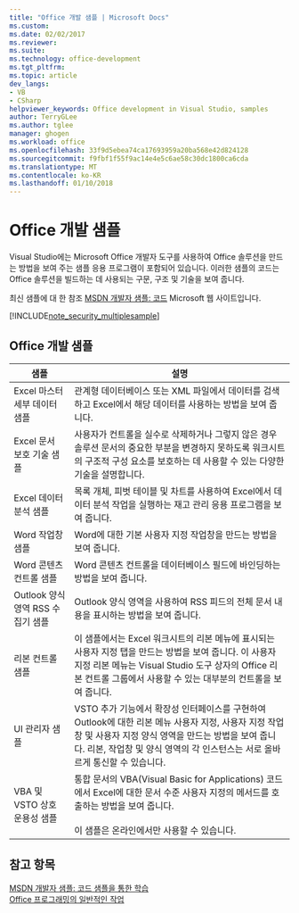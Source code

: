 ```yaml
---
title: "Office 개발 샘플 | Microsoft Docs"
ms.custom: 
ms.date: 02/02/2017
ms.reviewer: 
ms.suite: 
ms.technology: office-development
ms.tgt_pltfrm: 
ms.topic: article
dev_langs:
- VB
- CSharp
helpviewer_keywords: Office development in Visual Studio, samples
author: TerryGLee
ms.author: tglee
manager: ghogen
ms.workload: office
ms.openlocfilehash: 33f9d5ebea74ca17693959a20ba568e42d824128
ms.sourcegitcommit: f9fbf1f55f9ac14e4e5c6ae58c30dc1800ca6cda
ms.translationtype: MT
ms.contentlocale: ko-KR
ms.lasthandoff: 01/10/2018
---
```

# <a name="office-development-samples"></a>Office 개발 샘플
  Visual Studio에는 Microsoft Office 개발자 도구를 사용하여 Office 솔루션을 만드는 방법을 보여 주는 샘플 응용 프로그램이 포함되어 있습니다. 이러한 샘플의 코드는 Office 솔루션을 빌드하는 데 사용되는 구문, 구조 및 기술을 보여 줍니다.  
  
 최신 샘플에 대 한 참조 [MSDN 개발자 샘플: 코드](http://go.microsoft.com/fwlink/?LinkID=248199) Microsoft 웹 사이트입니다.  
  
 [!INCLUDE[note_security_multiplesample](../vsto/includes/note-security-multiplesample-md.md)]  
  
## <a name="office-development-samples"></a>Office 개발 샘플  
  
|샘플|설명|  
|------------|-----------------|  
|Excel 마스터 세부 데이터 샘플|관계형 데이터베이스 또는 XML 파일에서 데이터를 검색하고 Excel에서 해당 데이터를 사용하는 방법을 보여 줍니다.|  
|Excel 문서 보호 기술 샘플|사용자가 컨트롤을 실수로 삭제하거나 그렇지 않은 경우 솔루션 문서의 중요한 부분을 변경하지 못하도록 워크시트의 구조적 구성 요소를 보호하는 데 사용할 수 있는 다양한 기술을 설명합니다.|  
|Excel 데이터 분석 샘플|목록 개체, 피벗 테이블 및 차트를 사용하여 Excel에서 데이터 분석 작업을 실행하는 재고 관리 응용 프로그램을 보여 줍니다.|  
|Word 작업창 샘플|Word에 대한 기본 사용자 지정 작업창을 만드는 방법을 보여 줍니다.|  
|Word 콘텐츠 컨트롤 샘플|Word 콘텐츠 컨트롤을 데이터베이스 필드에 바인딩하는 방법을 보여 줍니다.|  
|Outlook 양식 영역 RSS 수집기 샘플|Outlook 양식 영역을 사용하여 RSS 피드의 전체 문서 내용을 표시하는 방법을 보여 줍니다.|  
|리본 컨트롤 샘플|이 샘플에서는 Excel 워크시트의 리본 메뉴에 표시되는 사용자 지정 탭을 만드는 방법을 보여 줍니다. 이 사용자 지정 리본 메뉴는 Visual Studio 도구 상자의 Office 리본 컨트롤 그룹에서 사용할 수 있는 대부분의 컨트롤을 보여 줍니다.|  
|UI 관리자 샘플|VSTO 추가 기능에서 확장성 인터페이스를 구현하여 Outlook에 대한 리본 메뉴 사용자 지정, 사용자 지정 작업창 및 사용자 지정 양식 영역을 만드는 방법을 보여 줍니다. 리본, 작업창 및 양식 영역의 각 인스턴스는 서로 올바르게 통신할 수 있습니다.|  
|VBA 및 VSTO 상호 운용성 샘플|통합 문서의 VBA(Visual Basic for Applications) 코드에서 Excel에 대한 문서 수준 사용자 지정의 메서드를 호출하는 방법을 보여 줍니다.<br /><br /> 이 샘플은 온라인에서만 사용할 수 있습니다.|  
  
## <a name="see-also"></a>참고 항목  
 [MSDN 개발자 샘플: 코드 샘플을 통한 학습](http://go.microsoft.com/fwlink/?LinkID=248199)   
 [Office 프로그래밍의 일반적인 작업](../vsto/common-tasks-in-office-programming.md)  
  
  